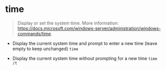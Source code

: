 # time
> Display or set the system time.
> More information: <https://docs.microsoft.com/windows-server/administration/windows-commands/time>.

- Display the current system time and prompt to enter a new time (leave empty to keep unchanged)
`time`

- Display the current system time without prompting for a new time
`time /t`
